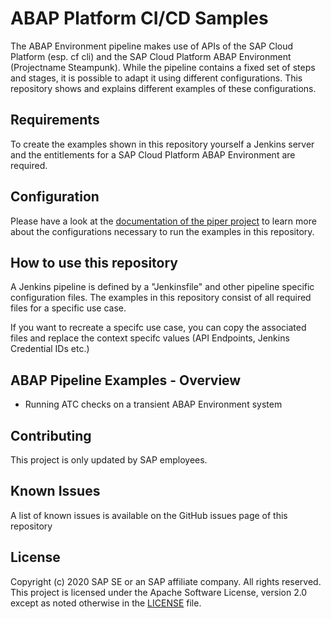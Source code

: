 # ABAP Platform CI/CD Samples
The ABAP Environment pipeline makes use of APIs of the SAP Cloud Platform (esp. cf cli) and the SAP Cloud Platform ABAP Environment (Projectname Steampunk). While the pipeline contains a fixed set of steps and stages, it is possible to adapt it using different configurations. This repository shows and explains different examples of these configurations. 

## Requirements
To create the examples shown in this repository yourself a Jenkins server and the entitlements for a SAP Cloud Platform ABAP Environment are required.

## Configuration
Please have a look at the [documentation of the piper project](https://sap.github.io/jenkins-library/pipelines/abapEnvironment/introduction/) to learn more about the configurations necessary to run the examples in this repository.

## How to use this repository

A Jenkins pipeline is defined by a "Jenkinsfile" and other pipeline specific configuration files. The examples in this repository consist of all required files for a specific use case. 

If you want to recreate a specifc use case, you can copy the associated files and replace the context specifc values (API Endpoints, Jenkins Credential IDs etc.)

## ABAP Pipeline Examples - Overview

* Running ATC checks on a transient ABAP Environment system

## Contributing

This project is only updated by SAP employees.
 
## Known Issues
A list of known issues is available on the GitHub issues page of this repository

## License
Copyright (c) 2020 SAP SE or an SAP affiliate company. All rights reserved. This project is licensed under the Apache Software License, version 2.0 except as noted otherwise in the [LICENSE](/LICENSE) file.
